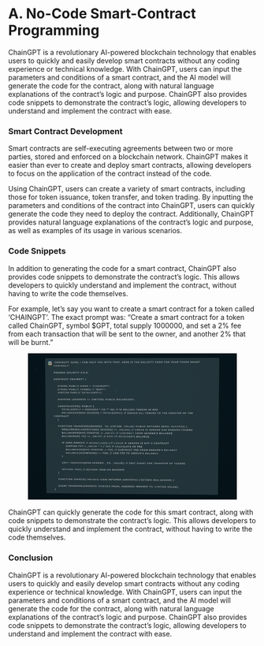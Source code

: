 # A. No-Code Smart-Contract Programming

ChainGPT is a revolutionary AI-powered blockchain technology that enables users to quickly and easily develop smart contracts without any coding experience or technical knowledge. With ChainGPT, users can input the parameters and conditions of a smart contract, and the AI model will generate the code for the contract, along with natural language explanations of the contract’s logic and purpose. ChainGPT also provides code snippets to demonstrate the contract’s logic, allowing developers to understand and implement the contract with ease.

### Smart Contract Development

Smart contracts are self-executing agreements between two or more parties, stored and enforced on a blockchain network. ChainGPT makes it easier than ever to create and deploy smart contracts, allowing developers to focus on the application of the contract instead of the code.

Using ChainGPT, users can create a variety of smart contracts, including those for token issuance, token transfer, and token trading. By inputting the parameters and conditions of the contract into ChainGPT, users can quickly generate the code they need to deploy the contract. Additionally, ChainGPT provides natural language explanations of the contract’s logic and purpose, as well as examples of its usage in various scenarios.

### Code Snippets

In addition to generating the code for a smart contract, ChainGPT also provides code snippets to demonstrate the contract’s logic. This allows developers to quickly understand and implement the contract, without having to write the code themselves.

For example, let’s say you want to create a smart contract for a token called ‘CHAINGPT’. The exact prompt was: “Create a smart contract for a token called ChainGPT, symbol $GPT, total supply 1000000, and set a 2% fee from each transaction that will be sent to the owner, and another 2% that will be burnt.”

<figure><img src="../../../.gitbook/assets/image (1) (2).png" alt=""><figcaption></figcaption></figure>

ChainGPT can quickly generate the code for this smart contract, along with code snippets to demonstrate the contract’s logic. This allows developers to quickly understand and implement the contract, without having to write the code themselves.

### Conclusion

ChainGPT is a revolutionary AI-powered blockchain technology that enables users to quickly and easily develop smart contracts without any coding experience or technical knowledge. With ChainGPT, users can input the parameters and conditions of a smart contract, and the AI model will generate the code for the contract, along with natural language explanations of the contract’s logic and purpose. ChainGPT also provides code snippets to demonstrate the contract’s logic, allowing developers to understand and implement the contract with ease.
